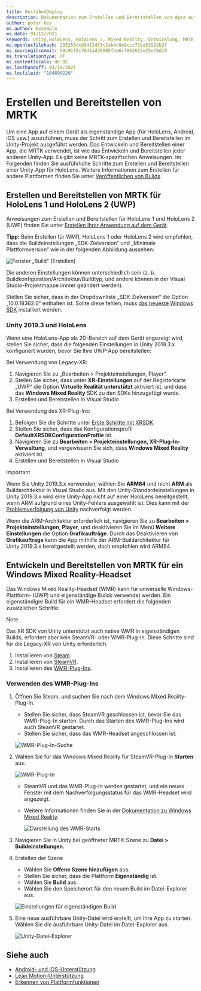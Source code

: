 ```yaml
---
title: BuildAndDeploy
description: Dokumentation zum Erstellen und Bereitstellen von Apps auf verschiedenen Geräten.
author: polar-kev
ms.author: kesemple
ms.date: 01/12/2021
keywords: Unity,HoloLens, HoloLens 2, Mixed Reality, Entwicklung, MRTK, Visual Studio, Android, iOS
ms.openlocfilehash: 235255dcb94f2df3c1ab4c8e8ccc71ba53992b2f
ms.sourcegitcommit: 59c91f8c70d1ad30995fba6cf862615e25e78d10
ms.translationtype: HT
ms.contentlocale: de-DE
ms.lasthandoff: 03/19/2021
ms.locfileid: "104690220"
---
```

# <a name="building-and-deploying-mrtk"></a>Erstellen und Bereitstellen von MRTK

Um eine App auf einem Gerät als eigenständige App (für HoloLens, Android, iOS usw.) auszuführen, muss der Schritt zum Erstellen und Bereitstellen im Unity-Projekt ausgeführt werden. Das Entwickeln und Bereitstellen einer App, die MRTK verwendet, ist wie das Entwickeln und Bereitstellen jeder anderen Unity-App. Es gibt keine MRTK-spezifischen Anweisungen. Im Folgenden finden Sie ausführliche Schritte zum Erstellen und Bereitstellen einer Unity-App für HoloLens.  Weitere Informationen zum Erstellen für andere Plattformen finden Sie unter [Veröffentlichen von Builds](https://docs.unity3d.com/Manual/PublishingBuilds.html).

## <a name="building-and-deploying-mrtk-to-hololens-1-and-hololens-2-uwp"></a>Erstellen und Bereitstellen von MRTK für HoloLens 1 und HoloLens 2 (UWP)

Anweisungen zum Erstellen und Bereitstellen für HoloLens 1 und HoloLens 2 (UWP) finden Sie unter [Erstellen Ihrer Anwendung auf dem Gerät](https://docs.microsoft.com/windows/mixed-reality/mrlearning-base-ch1#build-your-application-to-your-device).

**Tipp:** Beim Erstellen für WMR, HoloLens 1 oder HoloLens 2 wird empfohlen, dass die Buildeinstellungen „SDK-Zielversion“ und „Minimale Plattformversion“ wie in der folgenden Abbildung aussehen:

![Fenster „Build“ (Erstellen)](../features/images/getting-started/BuildWindow.png)

Die anderen Einstellungen können unterschiedlich sein (z. b. Buildkonfiguration/Architektur/Buildtyp, und andere können in der Visual Studio-Projektmappe immer geändert werden).

Stellen Sie sicher, dass in der Dropdownliste „SDK-Zielversion“ die Option „10.0.18362.0“ enthalten ist. Sollte diese fehlen, muss [das neueste Windows SDK](https://developer.microsoft.com/windows/downloads/windows-10-sdk) installiert werden.

### <a name="unity-20193-and-hololens"></a>Unity 2019.3 und HoloLens

Wenn eine HoloLens-App als 2D-Bereich auf dem Gerät angezeigt wird, stellen Sie sicher, dass die folgenden Einstellungen in Unity 2019.3.x konfiguriert wurden, bevor Sie Ihre UWP-App bereitstellen:

Bei Verwendung von Legacy-XR:

1. Navigieren Sie zu „Bearbeiten > Projekteinstellungen, Player“.
1. Stellen Sie sicher, dass unter **XR-Einstellungen** auf der Registerkarte „UWP“ die Option **Virtuelle Realität unterstützt** aktiviert ist, und dass das **Windows Mixed Reality** SDK zu den SDKs hinzugefügt wurde.
1. Erstellen und Bereitstellen in Visual Studio

Bei Verwendung des XR-Plug-Ins:

1. Befolgen Sie die Schritte unter [Erste Schritte mit XRSDK](../configuration/getting-started-with-mrtk-and-xrsdk.md).
1. Stellen Sie sicher, dass das Konfigurationsprofil **DefaultXRSDKConfigurationProfile** ist.
1. Navigieren Sie zu **Bearbeiten > Projekteinstellungen, XR-Plug-In-Verwaltung**, und vergewissern Sie sich, dass **Windows Mixed Reality** aktiviert ist.
1. Erstellen und Bereitstellen in Visual Studio

>[!IMPORTANT]
> Wenn Sie Unity 2019.3.x verwenden, wählen Sie **ARM64** und nicht **ARM** als Buildarchitektur in Visual Studio aus. Mit den Unity-Standardeinstellungen in Unity 2019.3.x wird eine Unity-App nicht auf einer HoloLens bereitgestellt, wenn ARM aufgrund eines Unity-Fehlers ausgewählt ist. Dies kann mit der [Problemverfolgung von Unity](https://issuetracker.unity3d.com/issues/enabling-graphics-jobs-in-2019-dot-3-x-results-in-a-crash-or-nothing-rendering-on-hololens-2) nachverfolgt werden.
>
> Wenn die ARM-Architektur erforderlich ist, navigieren Sie zu **Bearbeiten > Projekteinstellungen, Player**, und deaktivieren Sie im Menü **Weitere Einstellungen** die Option **Grafikaufträge**. Durch das Deaktivieren von **Grafikaufträge** kann die App mithilfe der ARM-Buildarchitektur für Unity 2019.3.x bereitgestellt werden, doch empfohlen wird ARM64.

## <a name="building-and-deploying-mrtk-to-a-windows-mixed-reality-headset"></a>Entwickeln und Bereitstellen von MRTK für ein Windows Mixed Reality-Headset

Das Windows Mixed Reality-Headset (WMR) kann für universelle Windows-Plattform- (UWP) und eigenständige Builds verwendet werden.  Ein eigenständiger Build für ein WMR-Headset erfordert die folgenden zusätzlichen Schritte:

> [!NOTE]
> Das XR SDK von Unity unterstützt auch native WMR in eigenständigen Builds, erfordert aber kein SteamVR- oder WMR-Plug-In. Diese Schritte sind für die Legacy-XR von Unity erforderlich.

1. Installieren von [Steam](https://store.steampowered.com/about/).
1. Installieren von [SteamVR](https://store.steampowered.com/app/250820/SteamVR/).
1. Installieren des [WMR-Plug-Ins](https://store.steampowered.com/app/719950/Windows_Mixed_Reality_for_SteamVR/).

### <a name="how-to-use-wmr-plugin"></a>Verwenden des WMR-Plug-Ins

1. Öffnen Sie Steam, und suchen Sie nach dem Windows Mixed Reality-Plug-In.
    - Stellen Sie sicher, dass SteamVR geschlossen ist, bevor Sie das WMR-Plug-In starten. Durch das Starten des WMR-Plug-Ins wird auch SteamVR gestartet.
    - Stellen Sie sicher, dass das WMR-Headset angeschlossen ist.

    ![WMR-Plug-In-Suche](../features/images/build-deploy/WMR/SteamSearchWMRPlugin.png)

1. Wählen Sie für das Windows Mixed Reality für SteamVR-Plug-In **Starten** aus.

    ![WMR-Plug-In](../features/images/build-deploy/WMR/WMRPlugin.png)

    - SteamVR und das WMR-Plug-In werden gestartet, und ein neues Fenster mit dem Nachverfolgungsstatus für das WMR-Headset wird angezeigt.
    - Weitere Informationen finden Sie in der [Dokumentation zu Windows Mixed Reality](https://support.microsoft.com/help/4053622/windows-10-play-steamvr-games-in-windows-mixed-reality).

        ![Darstellung des WMR-Starts](../features/images/build-deploy/WMR/WMRPluginActive.png)

1. Navigieren Sie in Unity bei geöffneter MRTK-Szene zu **Datei > Buildeinstellungen**.

1. Erstellen der Szene
    - Wählen Sie **Offene Szene hinzufügen** aus.
    - Stellen Sie sicher, dass die Plattform **Eigenständig** ist.
    - Wählen Sie **Build** aus.
    - Wählen Sie den Speicherort für den neuen Build im Datei-Explorer aus.

    ![Einstellungen für eigenständigen Build](../features/images/build-deploy/WMR/BuildSettingsStandaloneUnity.png)

1. Eine neue ausführbare Unity-Datei wird erstellt, um Ihre App zu starten. Wählen Sie die ausführbare Unity-Datei im Datei-Explorer aus.

    ![Unity-Datei-Explorer](../features/images/build-deploy/WMR/FileExplorerUnityExe.png)

## <a name="see-also"></a>Siehe auch

- [Android- und iOS-Unterstützung](../features/cross-platform/using-ar-foundation.md)
- [Leap Motion-Unterstützung](../features/cross-platform/leap-motion-mrtk.md)
- [Erkennen von Plattformfunktionen](../features/cross-platform/detecting-platform-capabilities.md)

